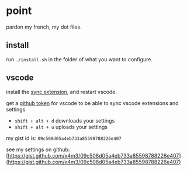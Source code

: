 # point
pardon my french, my dot files.

## install
run `./install.sh` in the folder of what you want to configure.

## vscode
install the [sync extension](https://marketplace.visualstudio.com/items?itemName=Shan.code-settings-sync), and restart vscode.

get a [github token](https://github.com/settings/tokens) for vscode to be able to sync vscode extensions and settings

 - `shift + alt + d` downloads your settings
 - `shift + alt + u` uploads your settings

my gist id is: `09c508d05a4eb733a85598788226e407`

see my settings on github: [https://gist.github.com/x4m3/09c508d05a4eb733a85598788226e407](https://gist.github.com/x4m3/09c508d05a4eb733a85598788226e407)
